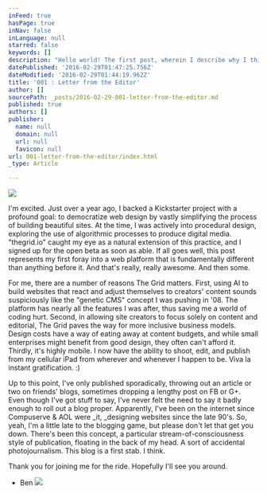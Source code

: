 ```yaml
---
inFeed: true
hasPage: true
inNav: false
inLanguage: null
starred: false
keywords: []
description: "Hello world! The first post, wherein I describe why I think The Grid is cool, and just why the hell I'm blogging."
datePublished: '2016-02-29T01:47:25.756Z'
dateModified: '2016-02-29T01:44:19.962Z'
title: '001 : Letter from the Editor'
author: []
sourcePath: _posts/2016-02-29-001-letter-from-the-editor.md
published: true
authors: []
publisher:
  name: null
  domain: null
  url: null
  favicon: null
url: 001-letter-from-the-editor/index.html
_type: Article

---
```

![](https://the-grid-user-content.s3-us-west-2.amazonaws.com/b26a8706-06d1-4c87-a727-b969d8b98fe3.jpg)

I'm excited. Just over a year ago, I backed a Kickstarter project with a profound goal: to democratize web design by vastly simplifying the process of building beautiful sites. At the time, I was actively into procedural design, exploring the use of algorithmic processes to produce digital media. "thegrid.io" caught my eye as a natural extension of this practice, and I signed up for the open beta as soon as able. If all goes well, this post represents my first foray into a web platform that is fundamentally different than anything before it. And that's really, really awesome. And then some.

For me, there are a number of reasons The Grid matters. First, using AI to build websites that react and adjust themselves to creators' content sounds suspiciously like the "genetic CMS" concept I was pushing in '08\. The platform has nearly all the features I was after, thus saving me a world of coding hurt. Second, in allowing site creators to focus solely on content and editorial, The Grid paves the way for more inclusive business models. Design costs have a way of eating away at content budgets, and while small enterprises might benefit from good design, they often can't afford it. Thirdly, it's highly mobile. I now have the ability to shoot, edit, and publish from my cellular iPad from wherever and whenever I happen to be. Viva la instant gratification. :)

Up to this point, I've only published sporadically, throwing out an article or two on friends' blogs, sometimes dropping a lengthy post on FB or G+. Even though I've got stuff to say, I've never felt the need to say it badly enough to roll out a blog proper. Apparently, I've been on the internet since Compuserve & AOL were _it, _designing websites since the late 90's. So, yeah, I'm a little late to the blogging game, but please don't let that get you down. There's been this concept, a particular stream-of-consciousness style of publication, floating in the back of my head. A sort of accidental photojournalism. This blog is a first stab. I think.

Thank you for joining me for the ride. Hopefully I'll see you around.

- Ben
![](https://the-grid-user-content.s3-us-west-2.amazonaws.com/6d4d0e09-4e5c-4a57-9b20-b611172b628b.jpg)